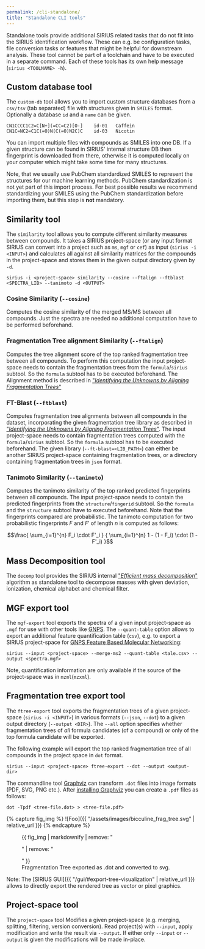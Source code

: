 ```yaml
---
permalink: /cli-standalone/
title: "Standalone CLI tools"
---
```

Standalone tools provide additional SIRIUS related tasks that do not fit into the SIRIUS identification workflow.
These can e.g. be configuration tasks, file conversion tasks or features that might be helpful for downstream analysis.
These tool cannot be part of a toolchain and have to be executed in a separate command. Each of these tools has its own
help message (`sirius <TOOLNAME> -h`).


## Custom database tool
The `custom-db` tool allows you to import custom structure databases from a `csv/tsv` (tab separated) file with 
structures given in `SMILES` format. Optionally a database `id` and a `name` can be given. 

```
CN1CCCC1C2=C[N+](=CC=C2)[O-]	id-01	Caffein
CN1C=NC2=C1C(=O)N(C(=O)N2C)C	id-03	Nicotin
```

You can import multiple files with compounds as SMILES into one DB. If a given structure can be found in
SIRIUS' internal structure DB then fingerprint is downloaded from there, otherwise it is computed locally on your computer 
which might take some time for many structures.

Note, that we usually use PubChem standardized SMILES to represent the structures for our machine learning methods. 
PubChem standardization is not yet part of this import process. For best possible results we recommend standardizing
your SMILES using the PubChem standardization before importing them, but this step is **not** mandatory.


## Similarity tool
The `similarity` tool allows you to compute different similarity measures between compounds.
It takes a SIRIUS project-space (or any input format SIRIUS can convert into a project such as `ms`, `mgf` or `cef`) 
as input (`sirius -i <INPUT>`) and calculates all against all similarity matrices for the compounds
in the project-space and stores them in the given output directory given by `-d`.

```shell
sirius -i <project-space> similarity --cosine --ftalign --ftblast <SPECTRA_LIB> --tanimoto -d <OUTPUT>
```

### Cosine Similarity   (`--cosine`)
Computes the cosine similarity of the merged MS/MS between all compounds.
Just the spectra are needed no additional computation have to be performed beforehand.

### Fragmentation Tree alignment Similarity  (`--ftalign`)
Computes the tree alignment score of the top ranked fragmentation tree between all compounds.
To perform this computation the input project-space needs to contain the fragmentation trees from the `formula`/`sirius`
subtool. So the `formula` subtool has to be executed beforehand. The Alignment method is described in
["*Identifying the Unknowns by Aligning Fragmentation Trees*"](https://doi.org/10.1021/ac300304u)

### FT-Blast (`--ftblast`)
Computes fragmentation tree alignments between all compounds in the dataset, incorporating the given fragmentation
tree library as described in ["*Identifying the Unknowns by Aligning Fragmentation Trees*"](https://doi.org/10.1021/ac300304u).
The input project-space needs to contain fragmentation trees computed with the `formula`/`sirius` subtool. 
So the `formula` subtool has to be executed beforehand. The given library (`--ft-blast=<LIB_PATH>`) can either be another
SIRIUS project-space containing fragmentation trees, or a directory containing fragmentation trees in `json` format.

### Tanimoto Similarity (`--tanimoto`)
Computes the tanimoto similarity of the top ranked predicted fingerprints between all compounds.
The input project-space needs to contain the predicted fingerprints from the `structure`/`fingerid`
subtool. So the `formula` and the `structure` subtool have to executed beforehand.
Note that the fingerprints compared are probabilistic. The tanimoto computation for two probabilistic fingerprints 
$F$ and $F'$ of length $n$ is computed as follows:

$$\frac{ \sum_{i=1}^{n} F_i \cdot F'_i } { \sum_{i=1}^{n} 1 - (1 - F_i) \cdot (1 - F'_i) }$$


## Mass Decomposition tool
The `decomp` tool provides the SIRIUS internal ["*Efficient mass decomposition*"](https://doi.org/10.1145/1066677.1066715) 
algorithm as standalone tool to decompose masses with given deviation, ionization, chemical alphabet and chemical filter.

## MGF export tool
The `mgf-export` tool exports the spectra of a given input project-space as `.mgf` for use with other tools like [GNPS](https://gnps.ucsd.edu/ProteoSAFe/static/gnps-splash.jsp).
The `--quant-table` option allows to export an additional feature quantification table (`csv`),
e.g. to export a SIRIUS project-space for [GNPS Feature Based Molecular Networking](https://ccms-ucsd.github.io/GNPSDocumentation/featurebasedmolecularnetworking/):
```shell
sirius --input <project-space> --merge-ms2 --quant-table <tale.csv> --output <spectra.mgf>
```
Note, quantification information are only available if the source of the project-space was in `mzml`(`mzxml`).

## Fragmentation tree export tool
The `ftree-export` tool exports the fragmentation trees of a given project-space (`sirius -i <INPUT>`) in
various formats (`--json`, `--dot`) to a given output directory (`--output <DIR>`). The `--all` option specifies whether
 fragmentation trees of *all* formula candidates (of a compound) or only of the top formula candidate will be exported.

The following example will export the top ranked fragmentation tree of all compounds in the project space in `dot` format.
```shell
sirius --input <project-space> ftree-export --dot --output <output-dir>
```

The commandline tool [Graphviz](https://www.graphviz.org/) can transform `.dot` files into image formats (PDF, SVG, PNG etc.). 
After [installing Graphviz](https://graphviz.org/download/) you can create a `.pdf` files as follows:

```shell
dot -Tpdf <tree-file.dot> > <tree-file.pdf>
```

{% capture fig_img %}
![Foo]({{ "/assets/images/bicculine_frag_tree.svg" | relative_url }})
{% endcapture %}

<figure>
  {{ fig_img | markdownify | remove: "<p>" | remove: "</p>" }}
  <figcaption>Fragmentation Tree exported as .dot and converted to svg.</figcaption>
</figure>

Note: The [SIRIUS GUI]({{ "/gui/#export-tree-visualization" | relative_url }}) allows to directly export the rendered 
tree as vector or pixel graphics. 

## Project-space tool
The `project-space` tool Modifies a given project-space (e.g. merging, splitting, filtering, version conversion). 
Read project(s) with `--input`, apply modification and write the result via `--output`. If either only `--input` or 
`--output` is given the modifications will be made in-place.
